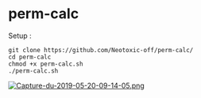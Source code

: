 # perm-calc

Setup : 

```
git clone https://github.com/Neotoxic-off/perm-calc/
cd perm-calc
chmod +x perm-calc.sh
./perm-calc.sh
```
[![Capture-du-2019-05-20-09-14-05.png](https://i.postimg.cc/G2mGPmfz/Capture-du-2019-05-20-09-14-05.png)](https://postimg.cc/B8Rj4441)
